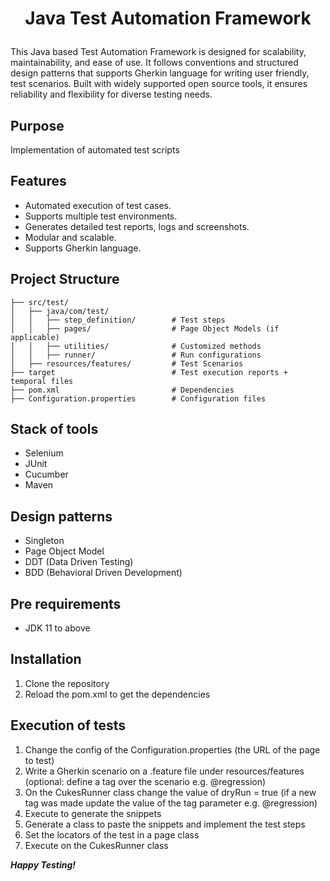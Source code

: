 # <p style="text-align: center;">Java Test Automation Framework</p>
This Java based Test Automation Framework is designed for scalability, maintainability, and ease of use. 
It follows conventions and structured design patterns that supports Gherkin language for writing user friendly, 
test scenarios. Built with widely supported open source tools, it ensures reliability and flexibility 
for diverse testing needs.

## Purpose
Implementation of automated test scripts

## Features
- Automated execution of test cases.
- Supports multiple test environments.
- Generates detailed test reports, logs and screenshots.
- Modular and scalable.
- Supports Gherkin language.

## Project Structure
```plaintext
├── src/test/
│   ├── java/com/test/
│   │   ├── step_definition/        # Test steps
│   │   ├── pages/                  # Page Object Models (if applicable)
│   │   ├── utilities/              # Customized methods
│   │   ├── runner/                 # Run configurations              
│   ├── resources/features/         # Test Scenarios
├── target                          # Test execution reports + temporal files
├── pom.xml                         # Dependencies
├── Configuration.properties        # Configuration files
```
## Stack of tools
- Selenium
- JUnit
- Cucumber
- Maven

## Design patterns
- Singleton
- Page Object Model
- DDT (Data Driven Testing)
- BDD (Behavioral Driven Development)

## Pre requirements
- JDK 11 to above

## Installation
1. Clone the repository
2. Reload the pom.xml to get the dependencies

## Execution of tests
1. Change the config of the Configuration.properties (the URL of the page to test)
2. Write a Gherkin scenario on a .feature file under resources/features (optional: define a tag over the scenario e.g. @regression)
3. On the CukesRunner class change the value of dryRun = true (if a new tag was made update the value of the tag parameter e.g. @regression)
4. Execute to generate the snippets
5. Generate a class to paste the snippets and implement the test steps
6. Set the locators of the test in a page class
7. Execute on the CukesRunner class

***Happy Testing!***